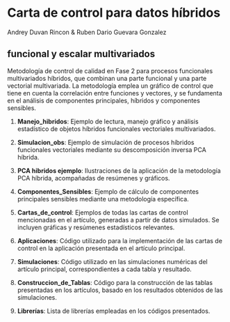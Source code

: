 # Carta de control para datos híbridos
Andrey Duvan Rincon & Ruben Dario Guevara Gonzalez
## funcional y escalar multivariados
Metodología de control de calidad en Fase 2 para procesos funcionales multivariados híbridos, que combinan una parte funcional y una parte vectorial multivariada. La metodología emplea un gráfico de control que tiene en cuenta la correlación entre funciones y vectores, y se fundamenta en el análisis de componentes principales, híbridos y componentes sensibles. 

1. **Manejo_hibridos**: Ejemplo de lectura, manejo gráfico y análisis estadístico de objetos híbridos funcionales vectoriales multivariados.

2. **Simulacion_obs**: Ejemplo de simulación de procesos híbridos funcionales vectoriales mediante su descomposición inversa PCA híbrida.

3. **PCA hibridos ejemplo**: Ilustraciones de la aplicación de la metodología PCA híbrida, acompañadas de resúmenes y gráficos.

4. **Componentes_Sensibles**: Ejemplo de cálculo de componentes principales sensibles mediante una metodología específica.

5. **Cartas_de_control**: Ejemplos de todas las cartas de control mencionadas en el artículo, generadas a partir de datos simulados. Se incluyen gráficas y resúmenes estadísticos relevantes.

7. **Aplicaciones**: Código utilizado para la implementación de las cartas de control en la aplicación presentada en el artículo principal.

8. **Simulaciones**: Código utilizado en las simulaciones numéricas del artículo principal, correspondientes a cada tabla y resultado.

9. **Construccion_de_Tablas**: Código para la construcción de las tablas presentadas en los artículos, basado en los resultados obtenidos de las simulaciones.

10. **Librerías**: Lista de librerías empleadas en los códigos presentados.
